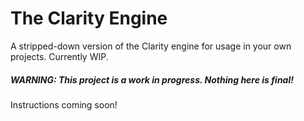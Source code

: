 
# The Clarity Engine
A stripped-down version of the Clarity engine for usage in your own projects. Currently WIP.

##### WARNING: This project is a *work in progress*. Nothing here is final!

Instructions coming soon!
